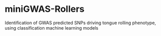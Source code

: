 # miniGWAS-Rollers
Identification of GWAS predicted SNPs driving tongue rolling phenotype, using classification machine learning models
